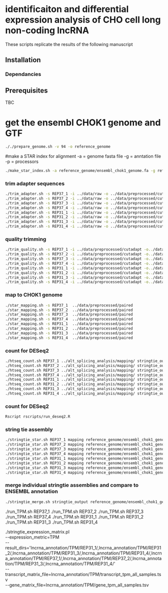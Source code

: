 # identificaiton and differential expression analysis of CHO cell long non-coding lncRNA

These scripts replicate the results of the following manuscript

## Installation
### Dependancies

## Prerequisites
TBC

# get the ensembl CHOK1 genome and GTF
```bash
././prepare_genome.sh -v 94 -o reference_genome
```

#make a STAR index for alignment
-a = genome fasta file
-g = anntation file
-p = processors
```bash
./make_star_index.sh -a reference_genome/ensembl_chok1_genome.fa -g reference_genome/ensembl_chok1_genome.gtf -p 32
```

### trim adapter sequences
```bash
./trim_adapter.sh -s REP37_1 -i ../data/raw -o ../data/preprocessed/cutadapt&
./trim_adapter.sh -s REP37_2 -i ../data/raw -o ../data/preprocessed/cutadapt&
./trim_adapter.sh -s REP37_3 -i ../data/raw -o ../data/preprocessed/cutadapt&
./trim_adapter.sh -s REP37_4 -i ../data/raw -o ../data/preprocessed/cutadapt&
./trim_adapter.sh -s REP31_1 -i ../data/raw -o ../data/preprocessed/cutadapt&
./trim_adapter.sh -s REP31_2 -i ../data/raw -o ../data/preprocessed/cutadapt&
./trim_adapter.sh -s REP31_3 -i ../data/raw -o ../data/preprocessed/cutadapt&
./trim_adapter.sh -s REP31_4 -i ../data/raw -o ../data/preprocessed/cutadapt
```

### quality trimming
```bash
./trim_quality.sh -s REP37_1 -i ../data/preprocessed/cutadapt -o../data/preprocessed
./trim_quality.sh -s REP37_2 -i ../data/preprocessed/cutadapt -o../data/preprocessed
./trim_quality.sh -s REP37_3 -i ../data/preprocessed/cutadapt -o../data/preprocessed
./trim_quality.sh -s REP37_4 -i ../data/preprocessed/cutadapt -o../data/preprocessed
./trim_quality.sh -s REP31_1 -i ../data/preprocessed/cutadapt -o../data/preprocessed
./trim_quality.sh -s REP31_2 -i ../data/preprocessed/cutadapt -o../data/preprocessed
./trim_quality.sh -s REP31_3 -i ../data/preprocessed/cutadapt -o../data/preprocessed
./trim_quality.sh -s REP31_4 -i ../data/preprocessed/cutadapt -o../data/preprocessed
```

### map to CHOK1 genome
```bash
./star_mapping.sh -s REP37_1  ../data/preprocessed/paired
./star_mapping.sh -s REP37_2  ../data/preprocessed/paired
./star_mapping.sh -s REP37_3  ../data/preprocessed/paired
./star_mapping.sh -s REP37_4  ../data/preprocessed/paired
./star_mapping.sh -s REP31_1  ../data/preprocessed/paired
./star_mapping.sh -s REP31_2  ../data/preprocessed/paired
./star_mapping.sh -s REP31_3  ../data/preprocessed/paired
./star_mapping.sh -s REP31_4  ../data/preprocessed/paired
```

### count for DESeq2
```bash
./htseq_count.sh REP37_1 ../alt_splicing_analysis/mapping/ stringtie_output/rmats_stringtie.gtf&
./htseq_count.sh REP37_2 ../alt_splicing_analysis/mapping/ stringtie_output/rmats_stringtie.gtf&
./htseq_count.sh REP37_3 ../alt_splicing_analysis/mapping/ stringtie_output/rmats_stringtie.gtf&
./htseq_count.sh REP37_4 ../alt_splicing_analysis/mapping/ stringtie_output/rmats_stringtie.gtf&
./htseq_count.sh REP31_1 ../alt_splicing_analysis/mapping/ stringtie_output/rmats_stringtie.gtf&
./htseq_count.sh REP31_2 ../alt_splicing_analysis/mapping/ stringtie_output/rmats_stringtie.gtf&
./htseq_count.sh REP31_3 ../alt_splicing_analysis/mapping/ stringtie_output/rmats_stringtie.gtf&
./htseq_count.sh REP31_4 ../alt_splicing_analysis/mapping/ stringtie_output/rmats_stringtie.gtf
```

### count for DESeq2
```bash
Rscript rscripts/run_deseq2.R
```




### string tie assembly
```bash
./stringtie_star.sh REP37_1 mapping reference_genome/ensembl_chok1_genome.gtf
./stringtie_star.sh REP37_2 mapping reference_genome/ensembl_chok1_genome.gtf
./stringtie_star.sh REP37_3 mapping reference_genome/ensembl_chok1_genome.gtf
./stringtie_star.sh REP37_4 mapping reference_genome/ensembl_chok1_genome.gtf
./stringtie_star.sh REP31_1 mapping reference_genome/ensembl_chok1_genome.gtf
./stringtie_star.sh REP31_2 mapping reference_genome/ensembl_chok1_genome.gtf
./stringtie_star.sh REP31_3 mapping reference_genome/ensembl_chok1_genome.gtf
./stringtie_star.sh REP31_4 mapping reference_genome/ensembl_chok1_genome.gtf
```

### merge individual stringtie assemblies and compare to ENSEMBL annotation
```bash
./stringtie_merge.sh stringtie_output reference_genome/ensembl_chok1_genome.gtf
```


./run_TPM.sh REP37_1
./run_TPM.sh REP37_2
./run_TPM.sh REP37_3
./run_TPM.sh REP37_4
./run_TPM.sh REP31_1
./run_TPM.sh REP31_2
./run_TPM.sh REP31_3
./run_TPM.sh REP31_4


./stringtie_expression_matrix.pl \
--expression_metric=TPM \
--result_dirs='lncrna_annotation/TPM/REP31_1/,lncrna_annotation/TPM/REP31_2/,lncrna_annotation/TPM/REP31_3/,lncrna_annotation/TPM/REP31_4/,lncrna_annotation/TPM/REP37_1/,lncrna_annotation/TPM/REP37_2/,lncrna_annotation/TPM/REP31_3/,lncrna_annotation/TPM/REP31_4/' \
--transcript_matrix_file=lncrna_annotation/TPM/transcript_tpm_all_samples.tsv \
--gene_matrix_file=lncrna_annotation/TPM/gene_tpm_all_samples.tsv
